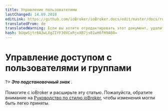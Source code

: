```yaml
---
title: Управление пользователями
lastChanged: 14.09.2018
editLink: https://github.com/ioBroker/ioBroker.docs/edit/master/docs/ru/config/userrights.md
translatedFrom: de
translatedWarning: Если вы хотите отредактировать этот документ, удалите поле «translationFrom», в противном случае этот документ будет снова автоматически переведен
hash: bUqwSjtr6A3wLXgZIYF30VCxRjxXB7js81wH6fH9AB8=
---
```

# Управление доступом с пользователями и группами
?> ***Это подстановочный знак*** . <br><br> Помогите с ioBroker и расширьте эту статью. Пожалуйста, обратите внимание на [Руководство по стилю ioBroker](community/styleguidedoc), чтобы изменения могли быть легко приняты.
